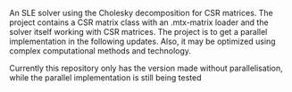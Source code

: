 An SLE solver using the Cholesky decomposition for CSR matrices. The project contains a CSR matrix class with an .mtx-matrix loader and the solver itself working with CSR matrices. The project is to get a parallel implementation in the following updates. Also, it may be optimized using complex computational methods and technology.

Currently this repository only has the version made without parallelisation, while the parallel implementation is still being tested
